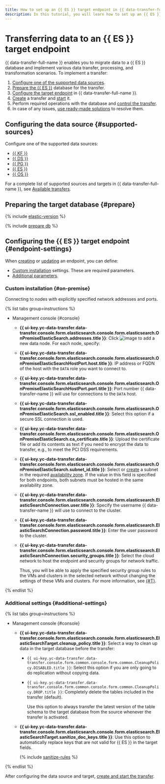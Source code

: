 ```yaml
---
title: How to set up an {{ ES }} target endpoint in {{ data-transfer-full-name }}
description: In this tutorial, you will learn how to set up an {{ ES }} target endpoint in {{ data-transfer-full-name }}.
---
```

# Transferring data to an {{ ES }} target endpoint


{{ data-transfer-full-name }} enables you to migrate data to a {{ ES }} database and implement various data transfer, processing, and transformation scenarios. To implement a transfer:

1. [Configure one of the supported data sources](#supported-sources).
1. [Prepare the {{ ES }}](#prepare) database for the transfer.
1. [Configure the target endpoint](#endpoint-settings) in {{ data-transfer-full-name }}.
1. [Create](../../transfer.md#create) a transfer and [start](../../transfer.md#activate) it.
1. Perform required operations with the database and [control the transfer](../../monitoring.md).
1. In case of any issues, [use ready-made solutions](#troubleshooting) to resolve them.

## Configuring the data source {#supported-sources}

Configure one of the supported data sources:

* [{{ KF }}](../source/kafka.md)
* [{{ DS }}](../source/data-streams.md)
* [{{ PG }}](../source/postgresql.md)
* [{{ ES }}](../source/elasticsearch.md)
* [{{ OS }}](../source/opensearch.md)

For a complete list of supported sources and targets in {{ data-transfer-full-name }}, see [Available transfers](../../../transfer-matrix.md).

## Preparing the target database {#prepare}

{% include [elastic-version](../../../../_includes/data-transfer/elastic-version-note.md) %}

{% include [prepare db](../../../../_includes/data-transfer/endpoints/targets/elasticsearch-prepare.md) %}

## Configuring the {{ ES }} target endpoint {#endpoint-settings}

When [creating](../index.md#create) or [updating](../index.md#update) an endpoint, you can define:

* [Custom installation](#on-premise) settings. These are required parameters.
* [Additional parameters](#additional-settings).

### Custom installation {#on-premise}

Connecting to nodes with explicitly specified network addresses and ports.

{% list tabs group=instructions %}

- Management console {#console}

    * **{{ ui-key.yc-data-transfer.data-transfer.console.form.elasticsearch.console.form.elasticsearch.OnPremiseElasticSearch.addresses.title }}**: Click ![image](../../../../_assets/console-icons/plus.svg) to add a new data node. For each node, specify:

    * **{{ ui-key.yc-data-transfer.data-transfer.console.form.elasticsearch.console.form.elasticsearch.OnPremiseElasticSearchHostPort.host.title }}**: IP address or FQDN of the host with the `DATA` role you want to connect to.

    * **{{ ui-key.yc-data-transfer.data-transfer.console.form.elasticsearch.console.form.elasticsearch.OnPremiseElasticSearchHostPort.port.title }}**: Port number {{ data-transfer-name }} will use for connections to the `DATA` host.

    * **{{ ui-key.yc-data-transfer.data-transfer.console.form.elasticsearch.console.form.elasticsearch.OnPremiseElasticSearch.ssl_enabled.title }}**: Select this option if a secure SSL connection is used.

    * **{{ ui-key.yc-data-transfer.data-transfer.console.form.elasticsearch.console.form.elasticsearch.OnPremiseElasticSearch.ca_certificate.title }}**: Upload the certificate file or add its contents as text if you need to encrypt the data to transfer, e.g., to meet the PCI DSS requirements.

    * **{{ ui-key.yc-data-transfer.data-transfer.console.form.elasticsearch.console.form.elasticsearch.OnPremiseElasticSearch.subnet_id.title }}**: Select or [create](../../../../vpc/operations/subnet-create.md) a subnet in the required [availability zone](../../../../overview/concepts/geo-scope.md).
      If the value in this field is specified for both endpoints, both subnets must be hosted in the same availability zone.

   * **{{ ui-key.yc-data-transfer.data-transfer.console.form.elasticsearch.console.form.elasticsearch.ElasticSearchConnection.user.title }}**: Specify the username {{ data-transfer-name }} will use to connect to the cluster.

   * **{{ ui-key.yc-data-transfer.data-transfer.console.form.elasticsearch.console.form.elasticsearch.ElasticSearchConnection.password.title }}**: Enter the user password to the cluster.

   * **{{ ui-key.yc-data-transfer.data-transfer.console.form.elasticsearch.console.form.elasticsearch.ElasticSearchConnection.security_groups.title }}**: Select the cloud network to host the endpoint and security groups for network traffic.

     Thus, you will be able to apply the specified security group rules to the VMs and clusters in the selected network without changing the settings of these VMs and clusters. For more information, see [{#T}](../../../../data-transfer/concepts/network.md).

{% endlist %}

### Additional settings {#additional-settings}

{% list tabs group=instructions %}

- Management console {#console}

    * **{{ ui-key.yc-data-transfer.data-transfer.console.form.elasticsearch.console.form.elasticsearch.ElasticSearchTarget.cleanup_policy.title }}**: Select a way to clean up data in the target database before the transfer:

        * `{{ ui-key.yc-data-transfer.data-transfer.console.form.common.console.form.common.CleanupPolicy.DISABLED.title }}`: Select this option if you are only going to do replication without copying data.

        * `{{ ui-key.yc-data-transfer.data-transfer.console.form.common.console.form.common.CleanupPolicy.DROP.title }}`: Completely delete the tables included in the transfer (default).

            Use this option to always transfer the latest version of the table schema to the target database from the source whenever the transfer is activated.

    * **{{ ui-key.yc-data-transfer.data-transfer.console.form.elasticsearch.console.form.elasticsearch.ElasticSearchTarget.sanitize_doc_keys.title }}**: Use this option to automatically replace keys that are not valid for {{ ES }} in the target fields.

        {% include [sanitize-rules](../../../../_includes/data-transfer/necessary-settings/ui/es-os-sanitize-rules.md) %}

{% endlist %}


After configuring the data source and target, [create and start the transfer](../../transfer.md#create).